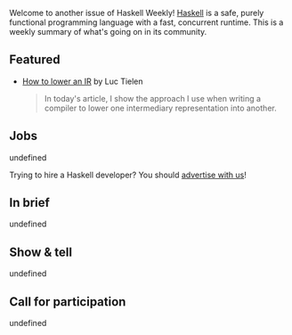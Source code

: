 Welcome to another issue of Haskell Weekly!
[Haskell](https://www.haskell.org) is a safe, purely functional programming language with a fast, concurrent runtime.
This is a weekly summary of what's going on in its community.

## Featured

- [How to lower an IR](https://luctielen.com/posts/how-to-lower-an-ir/) by Luc Tielen
  > In today's article, I show the approach I use when writing a compiler to lower one intermediary representation into another.

## Jobs

undefined

Trying to hire a Haskell developer?
You should [advertise with us](https://haskellweekly.news/advertising.html)!

## In brief

undefined

## Show & tell

undefined

## Call for participation

undefined
